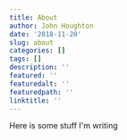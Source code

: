 ```yaml
---
title: About
author: John Houghton
date: '2018-11-20'
slug: about
categories: []
tags: []
description: ''
featured: ''
featuredalt: ''
featuredpath: ''
linktitle: ''
---
```


Here is some stuff I'm writing
